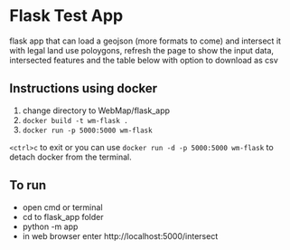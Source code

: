 # Flask Test App
flask app that can load a geojson (more formats to come) and intersect it with legal land use poloygons, refresh the page to show the input data, intersected features and the table below with option to download as csv

## Instructions using docker
1. change directory to WebMap/flask_app
2. ```docker build -t wm-flask .```
3. ```docker run -p 5000:5000 wm-flask```

```<ctrl>c``` to exit or you can use ```docker run -d -p 5000:5000 wm-flask``` to detach docker from the terminal. 

## To run
- open cmd or terminal
- cd to flask_app folder
- python -m app 
- in web browser enter http://localhost:5000/intersect
